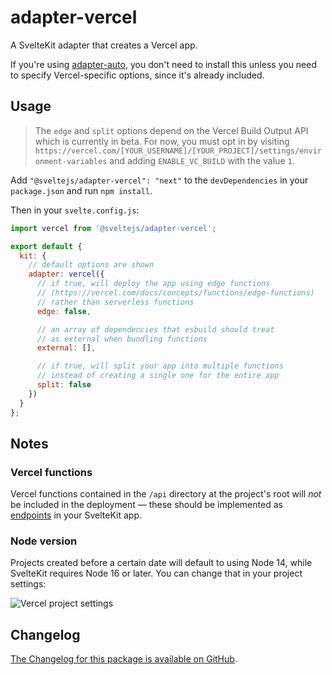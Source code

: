 # adapter-vercel

A SvelteKit adapter that creates a Vercel app.

If you're using [adapter-auto](../adapter-auto), you don't need to install this unless you need to specify Vercel-specific options, since it's already included.

## Usage

> The `edge` and `split` options depend on the Vercel Build Output API which is currently in beta. For now, you must opt in by visiting `https://vercel.com/[YOUR_USERNAME]/[YOUR_PROJECT]/settings/environment-variables` and adding `ENABLE_VC_BUILD` with the value `1`.

Add `"@sveltejs/adapter-vercel": "next"` to the `devDependencies` in your `package.json` and run `npm install`.

Then in your `svelte.config.js`:

```js
import vercel from '@sveltejs/adapter-vercel';

export default {
  kit: {
    // default options are shown
    adapter: vercel({
      // if true, will deploy the app using edge functions
      // (https://vercel.com/docs/concepts/functions/edge-functions)
      // rather than serverless functions
      edge: false,

      // an array of dependencies that esbuild should treat
      // as external when bundling functions
      external: [],

      // if true, will split your app into multiple functions
      // instead of creating a single one for the entire app
      split: false
    })
  }
};
```

## Notes

### Vercel functions

Vercel functions contained in the `/api` directory at the project's root will _not_ be included in the deployment — these should be implemented as [endpoints](https://kit.svelte.dev/docs/routing#endpoints) in your SvelteKit app.

### Node version

Projects created before a certain date will default to using Node 14, while SvelteKit requires Node 16 or later. You can change that in your project settings:

![Vercel project settings](settings.png)

## Changelog

[The Changelog for this package is available on GitHub](https://github.com/sveltejs/kit/blob/master/packages/adapter-vercel/CHANGELOG.md).
